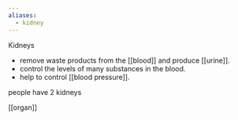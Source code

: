 ```yaml
---
aliases:
  - kidney
---
```

Kidneys 
- remove waste products from the [[blood]] and produce [[urine]]. 
- control the levels of many substances in the blood. 
- help to control [[blood pressure]].

people have 2 kidneys

[[organ]]
